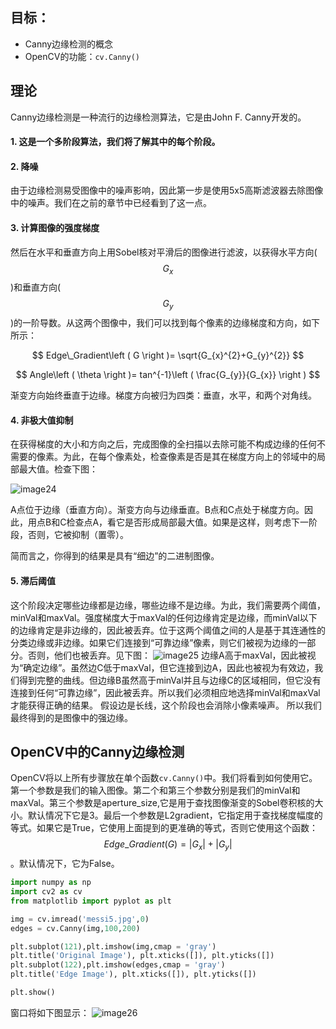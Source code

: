 ## 目标：
- Canny边缘检测的概念
- OpenCV的功能：`cv.Canny()`

## 理论
Canny边缘检测是一种流行的边缘检测算法，它是由John F. Canny开发的。

#### 1. 这是一个多阶段算法，我们将了解其中的每个阶段。
#### 2. 降噪
由于边缘检测易受图像中的噪声影响，因此第一步是使用5x5高斯滤波器去除图像中的噪声。我们在之前的章节中已经看到了这一点。

#### 3. 计算图像的强度梯度

然后在水平和垂直方向上用Sobel核对平滑后的图像进行滤波，以获得水平方向($$ G_{x} $$)和垂直方向($$ G_{y} $$)的一阶导数。从这两个图像中，我们可以找到每个像素的边缘梯度和方向，如下所示：

$$ Edge\_Gradient\left ( G \right )= \sqrt{G_{x}^{2}+G_{y}^{2}} $$

$$ Angle\left ( \theta  \right )= tan^{-1}\left ( \frac{G_{y}}{G_{x}} \right ) $$

渐变方向始终垂直于边缘。梯度方向被归为四类：垂直，水平，和两个对角线。

#### 4. 非极大值抑制

在获得梯度的大小和方向之后，完成图像的全扫描以去除可能不构成边缘的任何不需要的像素。为此，在每个像素处，检查像素是否是其在梯度方向上的邻域中的局部最大值。检查下图：

![image24](https://raw.githubusercontent.com/TonyStark1997/OpenCV-Python/master/4.Image%20Processing%20in%20OpenCV/Image/image24.png)

A点位于边缘（垂直方向）。渐变方向与边缘垂直。B点和C点处于梯度方向。因此，用点B和C检查点A，看它是否形成局部最大值。如果是这样，则考虑下一阶段，否则，它被抑制（置零）。

简而言之，你得到的结果是具有“细边”的二进制图像。

#### 5. 滞后阈值

这个阶段决定哪些边缘都是边缘，哪些边缘不是边缘。为此，我们需要两个阈值，minVal和maxVal。强度梯度大于maxVal的任何边缘肯定是边缘，而minVal以下的边缘肯定是非边缘的，因此被丢弃。位于这两个阈值之间的人是基于其连通性的分类边缘或非边缘。如果它们连接到“可靠边缘”像素，则它们被视为边缘的一部分。否则，他们也被丢弃。见下图：
![image25](https://docs.opencv.org/4.0.0/nms.jpg)
边缘A高于maxVal，因此被视为“确定边缘”。虽然边C低于maxVal，但它连接到边A，因此也被视为有效边，我们得到完整的曲线。但边缘B虽然高于minVal并且与边缘C的区域相同，但它没有连接到任何“可靠边缘”，因此被丢弃。所以我们必须相应地选择minVal和maxVal才能获得正确的结果。
假设边是长线，这个阶段也会消除小像素噪声。
所以我们最终得到的是图像中的强边缘。

## OpenCV中的Canny边缘检测

OpenCV将以上所有步骤放在单个函数`cv.Canny()`中。我们将看到如何使用它。第一个参数是我们的输入图像。第二个和第三个参数分别是我们的minVal和maxVal。第三个参数是aperture_size,它是用于查找图像渐变的Sobel卷积核的大小。默认情况下它是3。最后一个参数是L2gradient，它指定用于查找梯度幅度的等式。如果它是True，它使用上面提到的更准确的等式，否则它使用这个函数：$$ Edge\_Gradient\left ( G \right )= \left | G_{x} \right |+\left | G_{y} \right | $$。默认情况下，它为False。

```python
import numpy as np
import cv2 as cv
from matplotlib import pyplot as plt

img = cv.imread('messi5.jpg',0)
edges = cv.Canny(img,100,200)

plt.subplot(121),plt.imshow(img,cmap = 'gray')
plt.title('Original Image'), plt.xticks([]), plt.yticks([])
plt.subplot(122),plt.imshow(edges,cmap = 'gray')
plt.title('Edge Image'), plt.xticks([]), plt.yticks([])

plt.show()
```

窗口将如下图显示：
![image26](https://docs.opencv.org/4.0.0/canny1.jpg)
